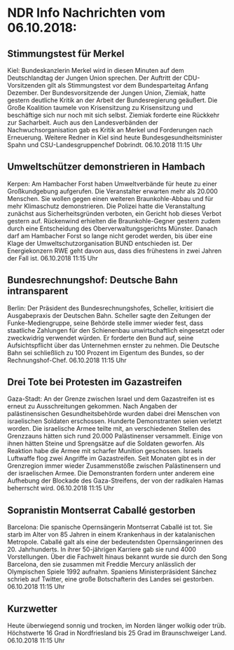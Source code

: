 # NDR Info Nachrichten vom 06.10.2018:


## Stimmungstest für Merkel
Kiel: Bundeskanzlerin Merkel wird in diesen Minuten auf dem Deutschlandtag der Jungen Union sprechen. Der Auftritt der CDU-Vorsitzenden gilt als Stimmungstest vor dem Bundesparteitag Anfang Dezember. Der Bundesvorsitzende der Jungen Union, Ziemiak, hatte gestern deutliche Kritik an der Arbeit der Bundesregierung geäußert. Die Große Koalition taumele von Krisensitzung zu Krisensitzung und beschäftige sich nur noch mit sich selbst. Ziemiak forderte eine Rückkehr zur Sacharbeit. Auch aus den Landesverbänden der Nachwuchsorganisation gab es Kritik an Merkel und Forderungen nach Erneuerung. Weitere Redner in Kiel sind heute Bundesgesundheitsminister Spahn und CSU-Landesgruppenchef Dobrindt. 06.10.2018 11:15 Uhr 

## Umweltschützer demonstrieren in Hambach
Kerpen: Am Hambacher Forst haben Umweltverbände für heute zu einer Großkundgebung aufgerufen. Die Veranstalter erwarten mehr als 20.000 Menschen. Sie wollen gegen einen weiteren Braunkohle-Abbau und für mehr Klimaschutz demonstrieren. Die Polizei hatte die Veranstaltung zunächst aus Sicherheitsgründen verboten, ein Gericht hob dieses Verbot gestern auf. Rückenwind erhielten die Braunkohle-Gegner gestern zudem durch eine Entscheidung des Oberverwaltungsgerichts Münster. Danach darf am Hambacher Forst so lange nicht gerodet werden, bis über eine Klage der Umweltschutzorganisation BUND entschieden ist. Der Energiekonzern RWE geht davon aus, dass dies frühestens in zwei Jahren der Fall ist. 06.10.2018 11:15 Uhr 

## Bundesrechnungshof: Deutsche Bahn intransparent
Berlin: Der Präsident des Bundesrechnungshofes, Scheller, kritisiert die Ausgabepraxis der Deutschen Bahn. Scheller sagte den Zeitungen der Funke-Mediengruppe, seine Behörde stelle immer wieder fest, dass staatliche Zahlungen für den Schienenbau unwirtschaftlich eingesetzt oder zweckwidrig verwendet würden. Er forderte den Bund auf, seine Aufsichtspflicht über das Unternehmen ernster zu nehmen. Die Deutsche Bahn sei schließlich zu 100 Prozent im Eigentum des Bundes, so der Rechnungshof-Chef. 06.10.2018 11:15 Uhr 

## Drei Tote bei Protesten im Gazastreifen
Gaza-Stadt: An der Grenze zwischen Israel und dem Gazastreifen ist es erneut zu Ausschreitungen gekommen. Nach Angaben der palästinensischen Gesundheitsbehörde wurden dabei drei Menschen von israelischen Soldaten erschossen. Hunderte Demonstranten seien verletzt worden. Die israelische Armee teilte mit, an verschiedenen Stellen des Grenzzauns hätten sich rund 20.000 Palästinenser versammelt. Einige von ihnen hätten Steine und Sprengsätze auf die Soldaten geworfen. Als Reaktion habe die Armee mit scharfer Munition geschossen. Israels Luftwaffe flog zwei Angriffe im Gazastreifen. Seit Monaten gibt es in der Grenzregion immer wieder Zusammenstöße zwischen Palästinensern und der israelischen Armee. Die Demonstranten fordern unter anderem eine Aufhebung der Blockade des Gaza-Streifens, der von der radikalen Hamas beherrscht wird. 06.10.2018 11:15 Uhr 

## Sopranistin Montserrat Caballé gestorben
Barcelona: Die spanische Opernsängerin Montserrat Caballé ist tot. Sie starb im Alter von 85 Jahren in einem Krankenhaus in der katalanischen Metropole. Caballé galt als eine der bedeutendsten Opernsängerinnen des 20. Jahrhunderts. In ihrer 50-jährigen Karriere gab sie rund 4000 Vorstellungen. Über die Fachwelt hinaus bekannt wurde sie durch den Song Barcelona, den sie zusammen mit Freddie Mercury anlässlich der Olympischen Spiele 1992 aufnahm. Spaniens Ministerpräsident Sánchez schrieb auf Twitter, eine große Botschafterin des Landes sei gestorben. 06.10.2018 11:15 Uhr 

## Kurzwetter
Heute überwiegend sonnig und trocken, im Norden länger wolkig oder trüb. Höchstwerte 16 Grad in Nordfriesland bis 25 Grad im Braunschweiger Land. 06.10.2018 11:15 Uhr 
